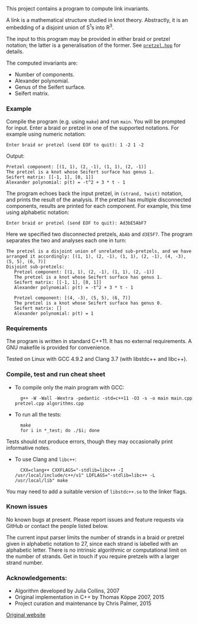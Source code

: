 This project contains a program to compute link invariants.

A link is a mathematical structure studied in knot theory. Abstractly, it is an
embedding of a disjoint union of S<sup>1</sup>s into R<sup>3</sup>.

The input to this program may be provided in either braid or pretzel notation;
the latter is a generalisation of the former.
See [`pretzel.hpp`](https://github.com/SeifertForm/Pretzel/blob/master/pretzel.hpp) for details.

The computed invariants are:

* Number of components.
* Alexander polynomial.
* Genus of the Seifert surface.
* Seifert matrix.

### Example

Compile the program (e.g. using `make`) and run `main`. You will be prompted for input. Enter
a braid or pretzel in one of the supported notations. For example using numeric notation:

    Enter braid or pretzel (send EOF to quit): 1 -2 1 -2

Output:

    Pretzel component: [(1, 1), (2, -1), (1, 1), (2, -1)]
    The pretzel is a knot whose Seifert surface has genus 1.
    Seifert matrix: [[-1, 1], [0, 1]]
    Alexander polynomial: p(t) = -t^2 + 3 * t - 1

The program echoes back the input pretzel, in `(strand, twist)` notation, and prints the
result of the analysis. If the pretzel has multiple disconnected components, results are
printed for each component. For example, this time using alphabetic notation:

    Enter braid or pretzel (send EOF to quit): Ad3bE5AbF7

Here we specified two disconnected pretzels, `AbAb` and `d3E5F7`. The program separates
the two and analyses each one in turn:

    The pretzel is a disjoint union of unrelated sub-pretzels, and we have arranged it accordingly: [(1, 1), (2, -1), (1, 1), (2, -1), (4, -3), (5, 5), (6, 7)]
    Disjoint sub-pretzels:
       Pretzel component: [(1, 1), (2, -1), (1, 1), (2, -1)]
       The pretzel is a knot whose Seifert surface has genus 1.
       Seifert matrix: [[-1, 1], [0, 1]]
       Alexander polynomial: p(t) = -t^2 + 3 * t - 1

       Pretzel component: [(4, -3), (5, 5), (6, 7)]
       The pretzel is a knot whose Seifert surface has genus 0.
       Seifert matrix: []
       Alexander polynomial: p(t) = 1

### Requirements

The program is written in standard C++11. It has no external requirements.
A GNU makefile is provided for convenience.

Tested on Linux with GCC 4.9.2 and Clang 3.7 (with libstdc++ and libc++).

### Compile, test and run cheat sheet

* To compile only the main program with GCC:

        g++ -W -Wall -Wextra -pedantic -std=c++11 -O3 -s -o main main.cpp pretzel.cpp algorithms.cpp

* To run all the tests:

        make
        for i in *_test; do ./$i; done

 Tests should not produce errors, though they may occasionally print informative notes.

* To use Clang and `libc++`:

        CXX=clang++ CXXFLAGS="-stdlib=libc++ -I /usr/local/include/c++/v1" LDFLAGS="-stdlib=libc++ -L /usr/local/lib" make

 You may need to add a suitable version of `libstdc++.so` to the linker flags.

### Known issues

No known bugs at present. Please report issues and feature requests via GitHub or contact the people listed below.

The current input parser limits the number of strands in a braid or pretzel given in alphabetic notation to 27,
since each strand is labelled with an alphabetic letter. There is no intrinsic algorithmic or computational limit
on the number of strands. Get in touch if you require pretzels with a larger strand number.


### Acknowledgements:

* Algorithm developed by Julia Collins, 2007
* Original implementation in C++ by Thomas Köppe 2007, 2015
* Project curation and maintenance by Chris Palmer, 2015

[Original website](http://www.maths.ed.ac.uk/~jcollins/SeifertMatrix/)
